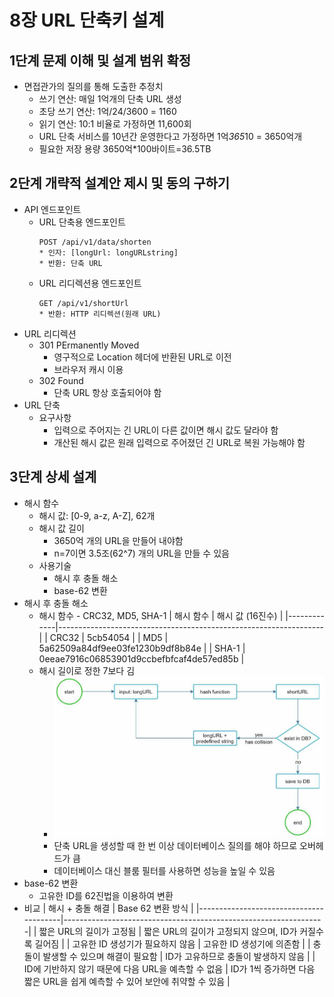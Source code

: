 # 8장 URL 단축키 설계
## 1단계 문제 이해 및 설계 범위 확정
* 면접관가의 질의를 통해 도출한 추정치
    - 쓰기 연산: 매일 1억개의 단축 URL 생성
    - 초당 쓰기 연산: 1억/24/3600 = 1160
    - 읽기 연산: 10:1 비율로 가정하면 11,600회
    - URL 단축 서비스를 10년간 운영한다고 가정하면 1억*365*10 = 3650억개
    - 필요한 저장 용량 3650억*100바이트=36.5TB
## 2단계 개략적 설계안 제시 및 동의 구하기
* API 엔드포인트
    - URL 단축용 엔드포인트
        ```
        POST /api/v1/data/shorten
        * 인자: [longUrl: longURLstring]
        * 반환: 단축 URL
        ```
    - URL 리디렉션용 엔드포인트
        ```
        GET /api/v1/shortUrl
        * 반환: HTTP 리디렉션(원래 URL)
        ```
* URL 리디렉션
    - 301 PErmanently Moved
        - 영구적으로 Location 헤더에 반환된 URL로 이전
        - 브라우저 캐시 이용
    - 302 Found
        - 단축 URL 항상 호출되어야 함
* URL 단축
    - 요구사항
        - 입력으로 주어지는 긴 URL이 다른 값이면 해시 값도 달라야 함
        - 개산된 해시 값은 원래 입력으로 주어졌던 긴 URL로 복원 가능해야 함
## 3단계 상세 설계
* 해시 함수
    - 해시 값: [0-9, a-z, A-Z], 62개
    - 해시 값 길이
        - 3650억 개의 URL을 만들어 내야함
        - n=7이면 3.5조(62^7) 개의 URL을 만들 수 있음
    - 사용기술
        - 해시 후 충돌 해소
        - base-62 변환
* 해시 후 충돌 해소
    - 해시 함수 - CRC32, MD5, SHA-1
| 해시 함수   | 해시 값 (16진수)                                                  |
|-------------|------------------------------------------------------------------|
| CRC32       | 5cb54054                                                         |
| MD5         | 5a62509a84df9ee03fe1230b9df8b84e                                 |
| SHA-1       | 0eeae7916c06853901d9ccbefbfcaf4de57ed85b                         |
    - 해시 길이로 정한 7보다 김
        - ![](images/08/8-5.png)
        - 단축 URL을 생성할 때 한 번 이상 데이터베이스 질의를 해야 하므로 오버헤드가 큼
        - 데이터베이스 대신 블룸 필터를 사용하면 성능을 높일 수 있음
* base-62 변환
    - 고유한 ID를 62진법을 이용하여 변환
* 비교
| 해시 + 충돌 해결                          | Base 62 변환 방식                                                |
|----------------------------------------|-----------------------------------------------------------------|
| 짧은 URL의 길이가 고정됨                     | 짧은 URL의 길이가 고정되지 않으며, ID가 커질수록 길어짐                   |
| 고유한 ID 생성기가 필요하지 않음              | 고유한 ID 생성기에 의존함                                          |
| 충돌이 발생할 수 있으며 해결이 필요함          | ID가 고유하므로 충돌이 발생하지 않음                                 |
| ID에 기반하지 않기 때문에 다음 URL을 예측할 수 없음 | ID가 1씩 증가하면 다음 짧은 URL을 쉽게 예측할 수 있어 보안에 취약할 수 있음 |
